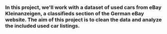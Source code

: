 ### In this project, we'll work with a dataset of used cars from eBay Kleinanzeigen, a classifieds section of the German eBay website. The aim of this project is to clean the data and analyze the included used car listings.
